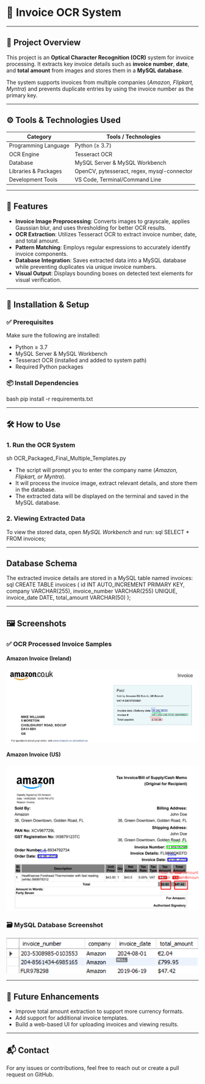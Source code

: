# 🧾 Invoice OCR System  

---

## 📌 Project Overview

This project is an **Optical Character Recognition (OCR)** system for invoice processing. It extracts key invoice details such as **invoice number**, **date**, and **total amount** from images and stores them in a **MySQL database**.

The system supports invoices from multiple companies (*Amazon, Flipkart, Myntra*) and prevents duplicate entries by using the invoice number as the primary key.

---

## ⚙️ Tools & Technologies Used

| Category              | Tools / Technologies                            |
|----------------------|--------------------------------------------------|
| Programming Language | Python (≥ 3.7)                                   |
| OCR Engine           | Tesseract OCR                                    |
| Database             | MySQL Server & MySQL Workbench                   |
| Libraries & Packages | OpenCV, pytesseract, regex, mysql-connector      |
| Development Tools    | VS Code, Terminal/Command Line                   |

---

## 🚀 Features

- **Invoice Image Preprocessing**: Converts images to grayscale, applies Gaussian blur, and uses thresholding for better OCR results.  
- **OCR Extraction**: Utilizes Tesseract OCR to extract invoice number, date, and total amount.  
- **Pattern Matching**: Employs regular expressions to accurately identify invoice components.  
- **Database Integration**: Saves extracted data into a MySQL database while preventing duplicates via unique invoice numbers.  
- **Visual Output**: Displays bounding boxes on detected text elements for visual verification.

---

## 🧰 Installation & Setup

### ✅ Prerequisites

Make sure the following are installed:

- Python ≥ 3.7  
- MySQL Server & MySQL Workbench  
- Tesseract OCR (installed and added to system path)  
- Required Python packages  

### 📦 Install Dependencies

bash
pip install -r requirements.txt

---

## 🛠️ How to Use
### 1. Run the OCR System
sh
OCR_Packaged_Final_Multiple_Templates.py

- The script will prompt you to enter the company name (*Amazon, Flipkart, or Myntra*).
- It will process the invoice image, extract relevant details, and store them in the database.
- The extracted data will be displayed on the terminal and saved in the MySQL database.

### 2. Viewing Extracted Data
To view the stored data, open *MySQL Workbench* and run:
sql
SELECT * FROM invoices;

---

## Database Schema
The extracted invoice details are stored in a MySQL table named invoices:
sql
CREATE TABLE invoices (
    id INT AUTO_INCREMENT PRIMARY KEY,
    company VARCHAR(255),
    invoice_number VARCHAR(255) UNIQUE,
    invoice_date DATE,
    total_amount VARCHAR(50)
);

---

## 🖼️ Screenshots

### ✅ OCR Processed Invoice Samples

#### Amazon Invoice (Ireland)
![Amazon IE Invoice](amazon_ie_boxes.png)

#### Amazon Invoice (US)
![Amazon US Invoice](amazon_us_boxes.png)

### 🗃️ MySQL Database Screenshot
![Invoices Database](invoices_db.png)

---

## 🚧 Future Enhancements

- Improve total amount extraction to support more currency formats.  
- Add support for additional invoice templates.  
- Build a web-based UI for uploading invoices and viewing results.

---

## 📬 Contact

For any issues or contributions, feel free to reach out or create a pull request on GitHub.
